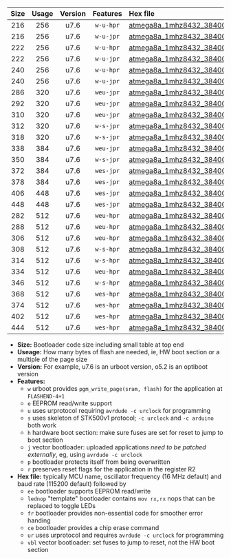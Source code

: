 |Size|Usage|Version|Features|Hex file|
|:-:|:-:|:-:|:-:|:--|
|216|256|u7.6|`w-u-hpr`|[atmega8a_1mhz8432_38400bps_ur.hex](https://raw.githubusercontent.com/stefanrueger/urboot/main//atmega8a_1mhz8432_38400bps_ur.hex)|
|216|256|u7.6|`w-u-jpr`|[atmega8a_1mhz8432_38400bps_ur_vbl.hex](https://raw.githubusercontent.com/stefanrueger/urboot/main//atmega8a_1mhz8432_38400bps_ur_vbl.hex)|
|222|256|u7.6|`w-u-hpr`|[atmega8a_1mhz8432_38400bps_lednop_ur.hex](https://raw.githubusercontent.com/stefanrueger/urboot/main//atmega8a_1mhz8432_38400bps_lednop_ur.hex)|
|222|256|u7.6|`w-u-jpr`|[atmega8a_1mhz8432_38400bps_lednop_ur_vbl.hex](https://raw.githubusercontent.com/stefanrueger/urboot/main//atmega8a_1mhz8432_38400bps_lednop_ur_vbl.hex)|
|240|256|u7.6|`w-u-hpr`|[atmega8a_1mhz8432_38400bps_lednop_fr_ur.hex](https://raw.githubusercontent.com/stefanrueger/urboot/main//atmega8a_1mhz8432_38400bps_lednop_fr_ur.hex)|
|240|256|u7.6|`w-u-jpr`|[atmega8a_1mhz8432_38400bps_lednop_fr_ur_vbl.hex](https://raw.githubusercontent.com/stefanrueger/urboot/main//atmega8a_1mhz8432_38400bps_lednop_fr_ur_vbl.hex)|
|286|320|u7.6|`weu-jpr`|[atmega8a_1mhz8432_38400bps_ee_ur_vbl.hex](https://raw.githubusercontent.com/stefanrueger/urboot/main//atmega8a_1mhz8432_38400bps_ee_ur_vbl.hex)|
|292|320|u7.6|`weu-jpr`|[atmega8a_1mhz8432_38400bps_ee_lednop_ur_vbl.hex](https://raw.githubusercontent.com/stefanrueger/urboot/main//atmega8a_1mhz8432_38400bps_ee_lednop_ur_vbl.hex)|
|310|320|u7.6|`weu-jpr`|[atmega8a_1mhz8432_38400bps_ee_lednop_fr_ur_vbl.hex](https://raw.githubusercontent.com/stefanrueger/urboot/main//atmega8a_1mhz8432_38400bps_ee_lednop_fr_ur_vbl.hex)|
|312|320|u7.6|`w-s-jpr`|[atmega8a_1mhz8432_38400bps_vbl.hex](https://raw.githubusercontent.com/stefanrueger/urboot/main//atmega8a_1mhz8432_38400bps_vbl.hex)|
|318|320|u7.6|`w-s-jpr`|[atmega8a_1mhz8432_38400bps_lednop_vbl.hex](https://raw.githubusercontent.com/stefanrueger/urboot/main//atmega8a_1mhz8432_38400bps_lednop_vbl.hex)|
|338|384|u7.6|`weu-jpr`|[atmega8a_1mhz8432_38400bps_ee_lednop_fr_ce_ur_vbl.hex](https://raw.githubusercontent.com/stefanrueger/urboot/main//atmega8a_1mhz8432_38400bps_ee_lednop_fr_ce_ur_vbl.hex)|
|350|384|u7.6|`w-s-jpr`|[atmega8a_1mhz8432_38400bps_lednop_fr_vbl.hex](https://raw.githubusercontent.com/stefanrueger/urboot/main//atmega8a_1mhz8432_38400bps_lednop_fr_vbl.hex)|
|372|384|u7.6|`wes-jpr`|[atmega8a_1mhz8432_38400bps_ee_vbl.hex](https://raw.githubusercontent.com/stefanrueger/urboot/main//atmega8a_1mhz8432_38400bps_ee_vbl.hex)|
|378|384|u7.6|`wes-jpr`|[atmega8a_1mhz8432_38400bps_ee_lednop_vbl.hex](https://raw.githubusercontent.com/stefanrueger/urboot/main//atmega8a_1mhz8432_38400bps_ee_lednop_vbl.hex)|
|406|448|u7.6|`wes-jpr`|[atmega8a_1mhz8432_38400bps_ee_lednop_fr_vbl.hex](https://raw.githubusercontent.com/stefanrueger/urboot/main//atmega8a_1mhz8432_38400bps_ee_lednop_fr_vbl.hex)|
|448|448|u7.6|`wes-jpr`|[atmega8a_1mhz8432_38400bps_ee_lednop_fr_ce_vbl.hex](https://raw.githubusercontent.com/stefanrueger/urboot/main//atmega8a_1mhz8432_38400bps_ee_lednop_fr_ce_vbl.hex)|
|282|512|u7.6|`weu-hpr`|[atmega8a_1mhz8432_38400bps_ee_ur.hex](https://raw.githubusercontent.com/stefanrueger/urboot/main//atmega8a_1mhz8432_38400bps_ee_ur.hex)|
|288|512|u7.6|`weu-hpr`|[atmega8a_1mhz8432_38400bps_ee_lednop_ur.hex](https://raw.githubusercontent.com/stefanrueger/urboot/main//atmega8a_1mhz8432_38400bps_ee_lednop_ur.hex)|
|306|512|u7.6|`weu-hpr`|[atmega8a_1mhz8432_38400bps_ee_lednop_fr_ur.hex](https://raw.githubusercontent.com/stefanrueger/urboot/main//atmega8a_1mhz8432_38400bps_ee_lednop_fr_ur.hex)|
|308|512|u7.6|`w-s-hpr`|[atmega8a_1mhz8432_38400bps.hex](https://raw.githubusercontent.com/stefanrueger/urboot/main//atmega8a_1mhz8432_38400bps.hex)|
|314|512|u7.6|`w-s-hpr`|[atmega8a_1mhz8432_38400bps_lednop.hex](https://raw.githubusercontent.com/stefanrueger/urboot/main//atmega8a_1mhz8432_38400bps_lednop.hex)|
|334|512|u7.6|`weu-hpr`|[atmega8a_1mhz8432_38400bps_ee_lednop_fr_ce_ur.hex](https://raw.githubusercontent.com/stefanrueger/urboot/main//atmega8a_1mhz8432_38400bps_ee_lednop_fr_ce_ur.hex)|
|346|512|u7.6|`w-s-hpr`|[atmega8a_1mhz8432_38400bps_lednop_fr.hex](https://raw.githubusercontent.com/stefanrueger/urboot/main//atmega8a_1mhz8432_38400bps_lednop_fr.hex)|
|368|512|u7.6|`wes-hpr`|[atmega8a_1mhz8432_38400bps_ee.hex](https://raw.githubusercontent.com/stefanrueger/urboot/main//atmega8a_1mhz8432_38400bps_ee.hex)|
|374|512|u7.6|`wes-hpr`|[atmega8a_1mhz8432_38400bps_ee_lednop.hex](https://raw.githubusercontent.com/stefanrueger/urboot/main//atmega8a_1mhz8432_38400bps_ee_lednop.hex)|
|402|512|u7.6|`wes-hpr`|[atmega8a_1mhz8432_38400bps_ee_lednop_fr.hex](https://raw.githubusercontent.com/stefanrueger/urboot/main//atmega8a_1mhz8432_38400bps_ee_lednop_fr.hex)|
|444|512|u7.6|`wes-hpr`|[atmega8a_1mhz8432_38400bps_ee_lednop_fr_ce.hex](https://raw.githubusercontent.com/stefanrueger/urboot/main//atmega8a_1mhz8432_38400bps_ee_lednop_fr_ce.hex)|

- **Size:** Bootloader code size including small table at top end
- **Useage:** How many bytes of flash are needed, ie, HW boot section or a multiple of the page size
- **Version:** For example, u7.6 is an urboot version, o5.2 is an optiboot version
- **Features:**
  + `w` urboot provides `pgm_write_page(sram, flash)` for the application at `FLASHEND-4+1`
  + `e` EEPROM read/write support
  + `u` uses urprotocol requiring `avrdude -c urclock` for programming
  + `s` uses skeleton of STK500v1 protocol; `-c urclock` and `-c arduino` both work
  + `h` hardware boot section: make sure fuses are set for reset to jump to boot section
  + `j` vector bootloader: uploaded applications *need to be patched externally*, eg, using `avrdude -c urclock`
  + `p` bootloader protects itself from being overwritten
  + `r` preserves reset flags for the application in the register R2
- **Hex file:** typically MCU name, oscillator frequency (16 MHz default) and baud rate (115200 default) followed by
  + `ee` bootloader supports EEPROM read/write
  + `lednop` "template" bootloader contains `mov rx,rx` nops that can be replaced to toggle LEDs
  + `fr` bootloader provides non-essential code for smoother error handing
  + `ce` bootloader provides a chip erase command
  + `ur` uses urprotocol and requires `avrdude -c urclock` for programming
  + `vbl` vector bootloader: set fuses to jump to reset, not the HW boot section
